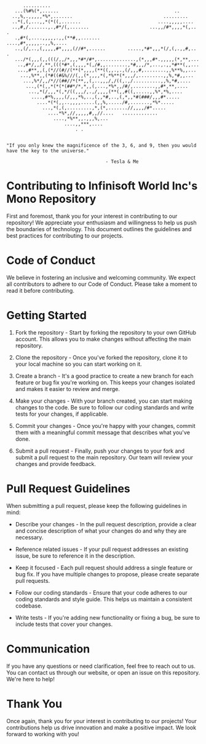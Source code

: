 ```
                                                                             
      ..........                                                                
   ...(%#%(*,......                                          ..                 
  ..,%,.,,,,,*%*,.......                                 .........              
  ..*(,(,...,,*(*((,.......                            ....,,,,,....            
  ..,#,/.......,.,#*/(,.......                      ...,,/#*,,,,*(,.. .         
   .,#*(,....,,,,,.,,(**#,,.......               ....,#*,,,,,..,,%,....         
   ..,(/,..,(,,,,,#*,,,,(//#*,......        .....,*#*,,,*(/,(,.,,#,.. .         
   .../*(,,,(,,(((/,,/*,,,*#*/#*,..............,(*,,,#*.,,,,,(*,**,...          
    ..,#*/,,/,**,(((*#*,(,,,,*(,/#,,........,*#,,,/*,...,.,,*#**(,,...          
    ...,#**,,(,(*//(#//(**(*,,,,(**((,,.,.,(/,,,#,........,,%**%,,...           
     ...,%**,,(*#((#&%///(,,(*,,,,*(,*%**(*,,,/,.........,,%,*#,,...            
      ...,%*/,,/*//(##//*(**,,(,..,,,/,/((,.,/..........,,%,*#,....             
       ...,(*(,,*(*(*(##*/*,*,,(,...,*%*,,/#/,........,,#*,**,....              
        ...,*(/,,,*(,*/((,,,/,.,/,,,,(**(,,#((,.....,,%*,*%,....                
         ....,#*%,,,,(/,,,*%,..,(,,*#,..,(,*,,*#(###/,,,#*.....                 
           ....*(*(,,..,,,,.....(,,%,...../#,.......,*%*.....                   
             ...,*(,(,.........,*,(*,.......//,,,,/#*.....                      
               ....*%*,//,,,,,#,,//....   .............                         
                 ....,*%**,,.,,,%,...                                           
                     ....,,***,....                                             
                         . .                                                    
                                                                                

"If you only knew the magnificence of the 3, 6, and 9, then you would have the key to the universe." 
                                             
                                    - Tesla & Me
```

# Contributing to Infinisoft World Inc's Mono Repository

First and foremost, thank you for your interest in contributing to our repository! We appreciate your enthusiasm and willingness to help us push the boundaries of technology. This document outlines the guidelines and best practices for contributing to our projects.

# Code of Conduct

We believe in fostering an inclusive and welcoming community. We expect all contributors to adhere to our Code of Conduct. Please take a moment to read it before contributing.

# Getting Started

1. Fork the repository - Start by forking the repository to your own GitHub account. This allows you to make changes without affecting the main repository.

2. Clone the repository - Once you've forked the repository, clone it to your local machine so you can start working on it.

3. Create a branch - It's a good practice to create a new branch for each feature or bug fix you're working on. This keeps your changes isolated and makes it easier to review and merge.

4. Make your changes - With your branch created, you can start making changes to the code. Be sure to follow our coding standards and write tests for your changes, if applicable.

5. Commit your changes - Once you're happy with your changes, commit them with a meaningful commit message that describes what you've done.

6. Submit a pull request - Finally, push your changes to your fork and submit a pull request to the main repository. Our team will review your changes and provide feedback.

# Pull Request Guidelines

When submitting a pull request, please keep the following guidelines in mind:

- Describe your changes - In the pull request description, provide a clear and concise description of what your changes do and why they are necessary.

- Reference related issues - If your pull request addresses an existing issue, be sure to reference it in the description.

- Keep it focused - Each pull request should address a single feature or bug fix. If you have multiple changes to propose, please create separate pull requests.

- Follow our coding standards - Ensure that your code adheres to our coding standards and style guide. This helps us maintain a consistent codebase.

- Write tests - If you're adding new functionality or fixing a bug, be sure to include tests that cover your changes.

# Communication

If you have any questions or need clarification, feel free to reach out to us. You can contact us through our website, or open an issue on this repository. We're here to help!

# Thank You

Once again, thank you for your interest in contributing to our projects! Your contributions help us drive innovation and make a positive impact. We look forward to working with you!
